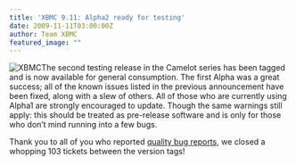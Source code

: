 ```yaml
---
title: 'XBMC 9.11: Alpha2 ready for testing'
date: 2009-11-11T03:00:00Z
author: Team XBMC
featured_image: ""
---
```

![](/sites/default/files/uploads/logo.png "XBMC")The second testing release in the Camelot series has been tagged and is now available for general consumption. The first Alpha was a great success; all of the known issues listed in the previous announcement have been fixed, along with a slew of others. All of those who are currently using Alpha1 are strongly encouraged to update. Though the same warnings still apply: this should be treated as pre-release software and is only for those who don’t mind running into a few bugs.

 Thank you to all of you who reported [quality bug reports](https://kodi.wiki/view/HOW-TO_submit_a_proper_Bug_Report), we closed a whopping 103 tickets between the version tags!

 